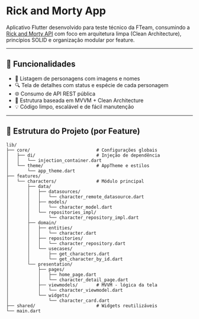 # Rick and Morty App

Aplicativo Flutter desenvolvido para teste técnico da FTeam, consumindo a [Rick and Morty API](https://rickandmortyapi.com/) com foco em arquitetura limpa (Clean Architecture), princípios SOLID e organização modular por feature.

---

## 🚀 Funcionalidades

- 📱 Listagem de personagens com imagens e nomes
- 🔍 Tela de detalhes com status e espécie de cada personagem
- 🌐 Consumo de API REST pública
- 🎯 Estrutura baseada em MVVM + Clean Architecture
- 💡 Código limpo, escalável e de fácil manutenção

---

## 📁 Estrutura do Projeto (por Feature)

```plaintext
lib/
├── core/                         # Configurações globais
│   ├── di/                       # Injeção de dependência
│   │   └── injection_container.dart
│   └── theme/                    # AppTheme e estilos
│       └── app_theme.dart
├── features/
│   └── characters/               # Módulo principal
│       ├── data/
│       │   ├── datasources/
│       │   │   └── character_remote_datasource.dart
│       │   ├── models/
│       │   │   └── character_model.dart
│       │   └── repositories_impl/
│       │       └── character_repository_impl.dart
│       ├── domain/
│       │   ├── entities/
│       │   │   └── character.dart
│       │   ├── repositories/
│       │   │   └── character_repository.dart
│       │   └── usecases/
│       │       ├── get_characters.dart
│       │       └── get_character_by_id.dart
│       └── presentation/
│           ├── pages/
│           │   ├── home_page.dart
│           │   └── character_detail_page.dart
│           ├── viewmodels/       # MVVM - lógica da tela
│           │   └── character_viewmodel.dart
│           └── widgets/
│               └── character_card.dart
├── shared/                       # Widgets reutilizáveis
└── main.dart

